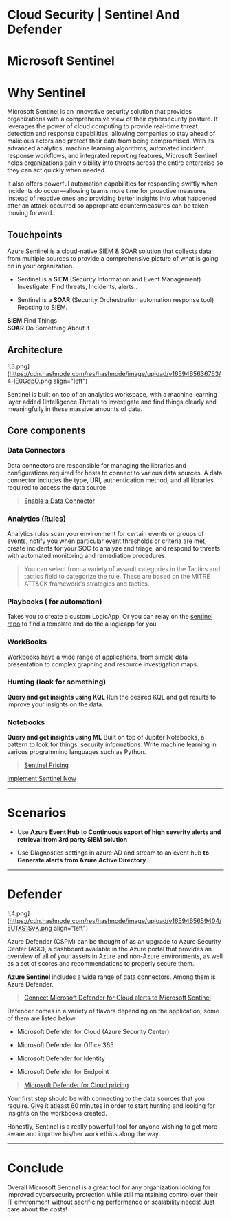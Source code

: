 # Cloud Security | Sentinel And Defender

# Microsoft Sentinel

# Why Sentinel

Microsoft Sentinel is an innovative security solution that provides organizations with a comprehensive view of their cybersecurity posture. It leverages the power of cloud computing to provide real-time threat detection and response capabilities, allowing companies to stay ahead of malicious actors and protect their data from being compromised. With its advanced analytics, machine learning algorithms, automated incident response workflows, and integrated reporting features, Microsoft Sentinel helps organizations gain visibility into threats across the entire enterprise so they can act quickly when needed.

It also offers powerful automation capabilities for responding swiftly when incidents do occur—allowing teams more time for proactive measures instead of reactive ones and providing better insights into what happened after an attack occurred so appropriate countermeasures can be taken moving forward..

## Touchpoints

Azure Sentinel is a cloud-native SIEM & SOAR solution that collects data from multiple sources to provide a comprehensive picture of what is going on in your organization.

*   Sentinel is a **SIEM** (Security Information and Event Management)  
    Investigate, Find threats, Incidents, alerts..
    
*   Sentinel is a **SOAR** (Security Orchestration automation response tool)  
    Reacting to SIEM.
    

**SIEM** Find Things  
**SOAR** Do Something About it

## Architecture

![3.png](https://cdn.hashnode.com/res/hashnode/image/upload/v1659465636763/4-lE0GdpO.png align="left")

Sentinel is built on top of an analytics workspace, with a machine learning layer added (Intelligence Threat) to investigate and find things clearly and meaningfully in these massive amounts of data.

## Core components

### Data Connectors

Data connectors are responsible for managing the libraries and configurations required for hosts to connect to various data sources. A data connector includes the type, URI, authentication method, and all libraries required to access the data source.

> [Enable a Data Connector](https://docs.microsoft.com/en-us/azure/sentinel/connect-data-sources#enable-a-data-connector)

### Analytics (Rules)

Analytics rules scan your environment for certain events or groups of events, notify you when particular event thresholds or criteria are met, create incidents for your SOC to analyze and triage, and respond to threats with automated monitoring and remediation procedures.

> You can select from a variety of assault categories in the Tactics and tactics field to categorize the rule. These are based on the MITRE ATT&CK framework's strategies and tactics.

### Playbooks ( for automation)

Takes you to create a custom LogicApp. Or you can relay on the [sentinel repo](https://github.com/Azure/Azure-Sentinel) to find a template and do the a logicapp for you.

### WorkBooks

Workbooks have a wide range of applications, from simple data presentation to complex graphing and resource investigation maps.

### Hunting (look for something)

**Query and get insights using KQL** Run the desired KQL and get results to improve your insights on the data.

### Notebooks

**Query and get insights using ML** Built on top of Jupiter Notebooks, a pattern to look for things, security informations. Write machine learning in various programming languages such as Python.

> [Sentinel Pricing](https://azure.microsoft.com/fr-fr/pricing/details/microsoft-sentinel/)

[Implement Sentinel Now](https://sentinel.yahya-abulhaj.dev/)

* * *

# Scenarios

*   Use **Azure Event Hub** to **Continuous export of high severity alerts and retrieval from 3rd party SIEM solution**
    
*   Use Diagnostics settings in azure AD and stream to an event hub **to Generate alerts from Azure Active Directory**
    

* * *

# Defender

![4.png](https://cdn.hashnode.com/res/hashnode/image/upload/v1659465659404/5U1XS1SvK.png align="left")

Azure Defender (CSPM) can be thought of as an upgrade to Azure Security Center (ASC), a dashboard available in the Azure portal that provides an overview of all of your assets in Azure and non-Azure environments, as well as a set of scores and recommendations to properly secure them.

**Azure Sentinel** includes a wide range of data connectors. Among them is Azure Defender.

> [Connect Microsoft Defender for Cloud alerts to Microsoft Sentinel](https://docs.microsoft.com/en-us/azure/sentinel/connect-defender-for-cloud)

Defender comes in a variety of flavors depending on the application; some of them are listed below.

*   Microsoft Defender for Cloud (Azure Security Center)
    
*   Microsoft Defender for Office 365
    
*   Microsoft Defender for Identity
    
*   Microsoft Defender for Endpoint
    

> [Microsoft Defender for Cloud pricing](https://azure.microsoft.com/en-us/pricing/details/defender-for-cloud/)

Your first step should be with connecting to the data sources that you require. Give it atleast 60 minutes in order to start hunting and looking for insights on the workbooks created.

Honestly, Sentinel is a really powerfull tool for anyone wishing to get more aware and improve his/her work ethics along the way.

* * *

# Conclude

Overall Microsoft Sentinal is a great tool for any organization looking for improved cybersecurity protection while still maintaining control over their IT environment without sacrificing performance or scalability needs! Just care about the costs!